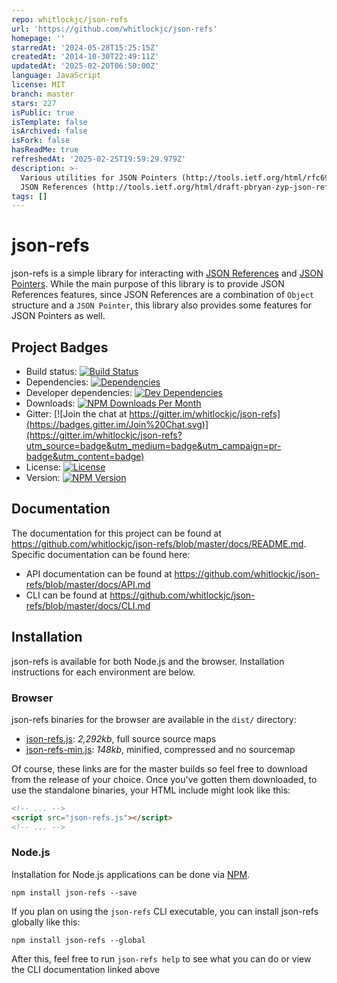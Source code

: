 ```yaml
---
repo: whitlockjc/json-refs
url: 'https://github.com/whitlockjc/json-refs'
homepage: ''
starredAt: '2024-05-28T15:25:15Z'
createdAt: '2014-10-30T22:49:11Z'
updatedAt: '2025-02-20T06:50:00Z'
language: JavaScript
license: MIT
branch: master
stars: 227
isPublic: true
isTemplate: false
isArchived: false
isFork: false
hasReadMe: true
refreshedAt: '2025-02-25T19:59:29.979Z'
description: >-
  Various utilities for JSON Pointers (http://tools.ietf.org/html/rfc6901) and
  JSON References (http://tools.ietf.org/html/draft-pbryan-zyp-json-ref-03).
tags: []
---
```


# json-refs

json-refs is a simple library for interacting with [JSON References][json-reference-draft-spec] and
[JSON Pointers][json-pointer-spec].  While the main purpose of this library is to provide JSON References features,
since JSON References are a combination of `Object` structure and a `JSON Pointer`, this library also provides some
features for JSON Pointers as well.

## Project Badges

* Build status: [![Build Status](https://travis-ci.org/whitlockjc/json-refs.svg)](https://travis-ci.org/whitlockjc/json-refs)
* Dependencies: [![Dependencies](https://david-dm.org/whitlockjc/json-refs.svg)](https://david-dm.org/whitlockjc/json-refs)
* Developer dependencies: [![Dev Dependencies](https://david-dm.org/whitlockjc/json-refs/dev-status.svg)](https://david-dm.org/whitlockjc/json-refs#info=devDependencies&view=table)
* Downloads: [![NPM Downloads Per Month](http://img.shields.io/npm/dm/json-refs.svg)](https://www.npmjs.org/package/json-refs)
* Gitter: [![Join the chat at https://gitter.im/whitlockjc/json-refs](https://badges.gitter.im/Join%20Chat.svg)](https://gitter.im/whitlockjc/json-refs?utm_source=badge&utm_medium=badge&utm_campaign=pr-badge&utm_content=badge)
* License: [![License](http://img.shields.io/npm/l/json-refs.svg)](https://github.com/whitlockjc/json-refs/blob/master/LICENSE)
* Version: [![NPM Version](http://img.shields.io/npm/v/json-refs.svg)](https://www.npmjs.org/package/json-refs)

## Documentation

The documentation for this project can be found at <https://github.com/whitlockjc/json-refs/blob/master/docs/README.md>.
Specific documentation can be found here:

* API documentation can be found at <https://github.com/whitlockjc/json-refs/blob/master/docs/API.md>
* CLI can be found at <https://github.com/whitlockjc/json-refs/blob/master/docs/CLI.md>

## Installation

json-refs is available for both Node.js and the browser.  Installation instructions for each environment are below.

### Browser

json-refs binaries for the browser are available in the `dist/` directory:

* [json-refs.js](https://raw.github.com/whitlockjc/json-refs/master/dist/json-refs.js): _2,292kb_, full source source maps
* [json-refs-min.js](https://raw.github.com/whitlockjc/json-refs/master/dist/json-refs-min.js): _148kb_, minified, compressed and no sourcemap

Of course, these links are for the master builds so feel free to download from the release of your choice.  Once you've
gotten them downloaded, to use the standalone binaries, your HTML include might look like this:

``` html
<!-- ... -->
<script src="json-refs.js"></script>
<!-- ... -->
```

### Node.js

Installation for Node.js applications can be done via [NPM][npm].

```
npm install json-refs --save
```

If you plan on using the `json-refs` CLI executable, you can install json-refs globally like this:

```
npm install json-refs --global
```

After this, feel free to run `json-refs help` to see what you can do or view the CLI documentation linked above

[npm]: https://www.npmjs.com/
[json-reference-draft-spec]: http://tools.ietf.org/html/draft-pbryan-zyp-json-ref-03
[json-pointer-spec]: http://tools.ietf.org/html/rfc6901
